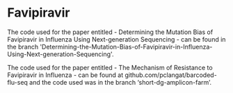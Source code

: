 # Favipiravir
The code used for the paper entitled - Determining the Mutation Bias of Favipiravir in Influenza Using Next-generation Sequencing - can be found in the branch 'Determining-the-Mutation-Bias-of-Favipiravir-in-Influenza-Using-Next-generation-Sequencing'.

The code used for the paper entitled - The Mechanism of Resistance to Favipiravir in Influenza - can be found at github.com/pclangat/barcoded-flu-seq and the code used was in the branch ‘short-dg-amplicon-farm’. 

